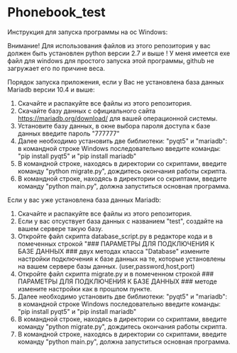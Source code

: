 # Phonebook_test

Инструкция для запуска программы на ос Windows:

Внимание! Для использования файлов из этого репозитория у вас должен быть установлен python версии 2.7 и выше !
У меня имеется exe файл для windows для простого запуска этой программы, github не загружает его по причине веса.

Порядок запуска приложения, если у Вас не установлена база данных Mariadb версии 10.4 и выше:
  
  1. Скачайте и распакуйте все файлы из этого репозитория.
  2. Скачайте базу данных с официального сайта https://mariadb.org/download/ для вашей операционной системы.
  3. Установите базу данных, в окне выбора пароля доступа к базе данных введите пароль "777777"
  4. Далее необходимо установить две библиотеки: "pyqt5" и "mariadb": в командной строке Windows последовательно введите команды:
      "pip install pyqt5" и "pip install mariadb"
  5. В командной строке, находясь в директории со скриптами, введите команду "python migrate.py", дождитесь окончания работы скрипта.
  6. В командной строке, находясь в директории со скриптами, введите команду "python main.py", должна запуститься основная программа.

Если у вас уже установлена база данных Mariadb:
  
  1. Скачайте и распакуйте все файлы из этого репозитория.
  2. Если у вас отсуствует база данных с названием "test", создайте на вашем сервере такую базу.
  3. Откройте файл скрипта database_script.py в редакторе кода и в помеченных строкой "### ПАРАМЕТРЫ ДЛЯ ПОДКЛЮЧЕНИЯ К БАЗЕ ДАННЫХ ### 
      двух методах класса "Database" измените настройки подключения к базе данных на те, которые установлены на вашем сервере базы данных. (user,password,host,port)
  4. Откройте файл скрипта migrate.py и в помеченном строкой ### ПАРАМЕТРЫ ДЛЯ ПОДКЛЮЧЕНИЯ К БАЗЕ ДАННЫХ ### методе измените настройки как в прошлом пункте.
  5. Далее необходимо установить две библиотеки: "pyqt5" и "mariadb": в командной строке Windows последовательно введите команды:
      "pip install pyqt5" и "pip install mariadb"
  6. В командной строке, находясь в директории со скриптами, введите команду "python migrate.py", дождитесь окончания работы скрипта.
  7. В командной строке, находясь в директории со скриптами, введите команду "python main.py", должна запуститься основная программа.
